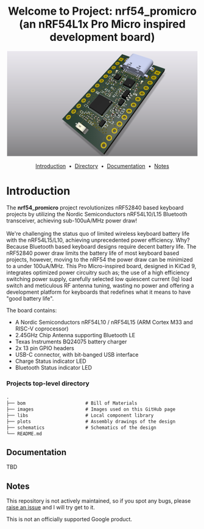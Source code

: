 <h1 align="center">Welcome to Project: nrf54_promicro </br> (an nRF54L1x Pro Micro inspired development board) </h1>
<div align="center">
  <a href="https://github.com/brendose/nrf54_promicro"></a>
  
  ![Alt text](/images/nrf54_promicro.png?raw=true)
  
<a href="#introduction">Introduction</a> &nbsp;&bull;&nbsp;
<a href="#directory">Directory</a> &nbsp;&bull;&nbsp;
<a href="#documentation">Documentation</a> &nbsp;&bull;&nbsp;
<a href="#notes">Notes</a>
</div>

# Introduction
The <b>nrf54_promicro</b> project revolutionizes nRF52840 based keyboard projects by utilizing the Nordic Semiconductors nRF54L10/L15 Bluetooth transceiver, achieving sub-100uA/MHz power draw!
<br>
<br>
We're challenging the status quo of limited wireless keyboard battery life with the nRF54L15/L10, achieving unprecedented power efficiency. Why? Because Bluetooth based keyboard designs require decent battery life.
The nRF52840 power draw limits the battery life of most keyboard based projects, however, moving to the nRF54 the power draw can be minimized to a under 100uA/MHz. This Pro Micro-inspired board, designed in KiCad 9, 
integrates optimized power circuitry such as; the use of a high efficiency switching power supply, carefully selected low quiescent current (Iq) load switch and meticulous RF antenna tuning, wasting no power and
offering a development platform for keyboards that redefines what it means to have "good battery life".


The board contains:

- A Nordic Semiconductors nRF54L10 / nRF54L15 (ARM Cortex M33 and RISC-V coprocessor)
- 2.45GHz Chip Antenna supporting Bluetooth LE
- Texas Instruments BQ24075 battery charger
- 2x 13 pin GPIO headers 
- USB-C connector, with bit-banged USB interface
- Charge Status indicator LED
- Bluetooth Status indicator LED

### Projects top-level directory

    .
    ├── bom                      # Bill of Materials
    ├── images                   # Images used on this GitHub page
    ├── libs                     # Local component library
    ├── plots                    # Assembly drawings of the design
    ├── schematics               # Schematics of the design      
    └── README.md

## Documentation

TBD

## Notes

This repository is not actively maintained, so if you spot any bugs, please <a href="hhttps://github.com/brendose/nrf54_promicro/issues/new">raise an issue</a> and I will try get to it.

This is not an officially supported Google product. 


